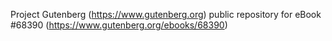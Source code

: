 Project Gutenberg (https://www.gutenberg.org) public repository for
eBook #68390 (https://www.gutenberg.org/ebooks/68390)
